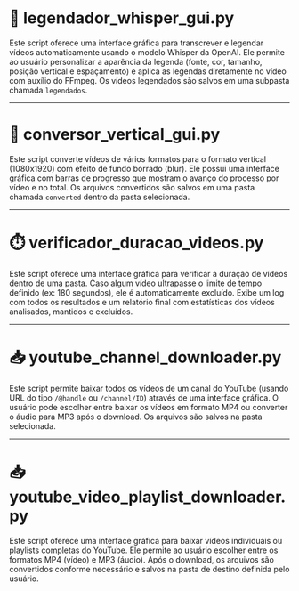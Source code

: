 # 📝 legendador_whisper_gui.py

Este script oferece uma interface gráfica para transcrever e legendar vídeos automaticamente usando o modelo Whisper da OpenAI. Ele permite ao usuário personalizar a aparência da legenda (fonte, cor, tamanho, posição vertical e espaçamento) e aplica as legendas diretamente no vídeo com auxílio do FFmpeg. Os vídeos legendados são salvos em uma subpasta chamada `legendados`.

---

# 🔄 conversor_vertical_gui.py

Este script converte vídeos de vários formatos para o formato vertical (1080x1920) com efeito de fundo borrado (blur). Ele possui uma interface gráfica com barras de progresso que mostram o avanço do processo por vídeo e no total. Os arquivos convertidos são salvos em uma pasta chamada `converted` dentro da pasta selecionada.

---

# ⏱️ verificador_duracao_videos.py

Este script oferece uma interface gráfica para verificar a duração de vídeos dentro de uma pasta. Caso algum vídeo ultrapasse o limite de tempo definido (ex: 180 segundos), ele é automaticamente excluído. Exibe um log com todos os resultados e um relatório final com estatísticas dos vídeos analisados, mantidos e excluídos.

---

# 📥 youtube_channel_downloader.py

Este script permite baixar todos os vídeos de um canal do YouTube (usando URL do tipo `/@handle` ou `/channel/ID`) através de uma interface gráfica. O usuário pode escolher entre baixar os vídeos em formato MP4 ou converter o áudio para MP3 após o download. Os arquivos são salvos na pasta selecionada.

---

# 📥 youtube_video_playlist_downloader.py

Este script oferece uma interface gráfica para baixar vídeos individuais ou playlists completas do YouTube. Ele permite ao usuário escolher entre os formatos MP4 (vídeo) e MP3 (áudio). Após o download, os arquivos são convertidos conforme necessário e salvos na pasta de destino definida pelo usuário.
